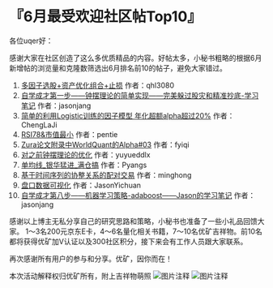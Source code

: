 # 『6月最受欢迎社区帖Top10』

各位uqer好：

   感谢大家在社区创造了这么多优质精品的内容。好帖太多，小秘书粗略的根据6月新增帖的浏览量和克隆数筛选出6月排名前10的帖子，避免大家错过。
   
   
1.  [多因子选股+资产优化组合+止损](https://uqer.datayes.com/community/share/575bc9bd228e5b8a3a285f45)   作者：qhl3080
2.  [自学成才第一步——钟摆理论的简单实现——完美躲过股灾和精准抄底-学习笔记](https://uqer.datayes.com/community/share/57567c72228e5baa8a889e85)  作者：jasonjang
3.  [简单的利用Logistic训练的因子模型 年化超额alpha超过20%](https://uqer.datayes.com/community/share/5763ad63228e5b8199a55ebc)  作者：ChengLaJi
4.  [RSI78&市值最小](https://uqer.datayes.com/community/share/5752a0cf228e5baa8b889a98) 作者：pentie
5.  [Zura论文附录中WorldQuant的Alpha#03](https://uqer.datayes.com/community/share/5750f4a1228e5b86a61fd7dc) 作者：fyiqi
6.  [对之前钟摆理论的优化](https://uqer.datayes.com/community/share/575130af228e5b86a51fd9b9) 作者：yuyueddlx
7.  [单均线_银华猛进_满仓搞](https://uqer.datayes.com/community/share/57585151228e5b8a39285c97) 作者：Pyangs
8.  [基于时间序列的协整关系的配对交易](https://uqer.datayes.com/community/share/576a49f7228e5b819ba5607e) 作者：minghong
9.  [盘口数据可视化](https://uqer.datayes.com/community/share/5772617a228e5b74809dd946) 作者：JasonYichuan
10. [自学成才第八步——机器学习策略-adaboost——Jason的学习笔记](https://uqer.datayes.com/community/share/57665541228e5b8197a562d1)  作者： jasonjang

感谢以上博主无私分享自己的研究思路和策略，小秘书也准备了一些小礼品回馈大家。
1～3名200元京东E卡，4～6名量化相关书籍，7～10名优矿吉祥物。前10名都将获得优矿加V认证以及300社区积分，接下来会有工作人员跟大家联系。

再次感谢所有用户的参与和分享。优矿，因你而在！


本次活动解释权归优矿所有，附上吉祥物萌照
![图片注释](http://d.hiphotos.baidu.com/image/pic/item/86d6277f9e2f0708cb1b3209e124b899a901f299.jpg)
![图片注释](http://h.hiphotos.baidu.com/image/pic/item/342ac65c10385343d45299289b13b07eca80881d.jpg)



